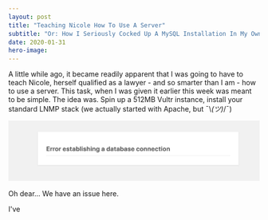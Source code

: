 ```yaml
---
layout: post
title: "Teaching Nicole How To Use A Server"
subtitle: "Or: How I Seriously Cocked Up A MySQL Installation In My Own Spare Time."
date: 2020-01-31
hero-image:
---
```

A little while ago, it became readily apparent that I was going to have to teach Nicole, herself qualified as a lawyer - and so smarter than I am - how to use a server. This task, when I was given it earlier this week was meant to be simple. The idea was. Spin up a 512MB Vultr instance, install your standard LNMP stack (we actually started with Apache, but ¯\\_(ツ)_/¯)

<div class="embedimg">
    <img src="/images/blog/teaching-nicole-servers/i1.png" alt="Nicole's Broken Website" />
    <div class="caption">
        <p>Oh dear... We have an issue here.</p>
    </div>
</div>

I've 